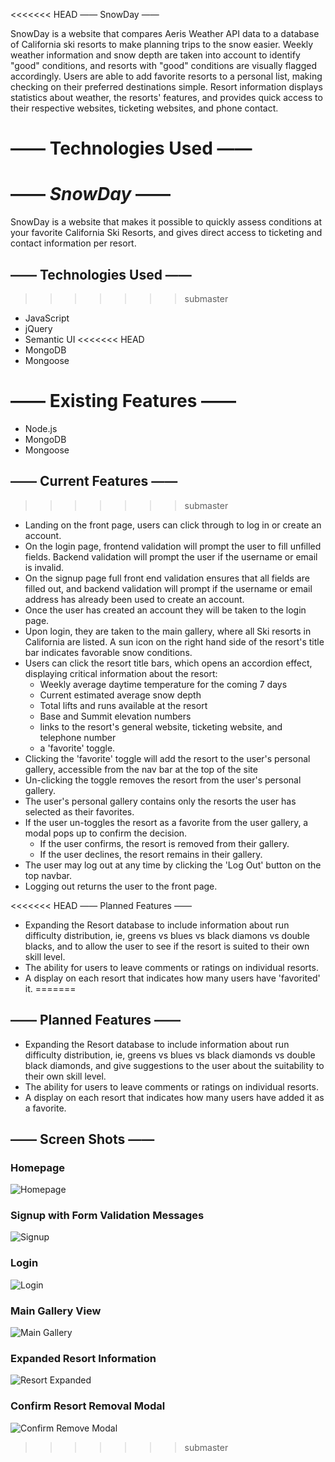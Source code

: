 <<<<<<< HEAD
—— SnowDay ——

SnowDay is a website that compares Aeris Weather API data to a database of California
ski resorts to make planning trips to the snow easier. Weekly weather information and
snow depth are taken into account to identify "good" conditions, and resorts with "good" conditions are visually flagged accordingly. Users are able to add favorite resorts to a personal list, making checking on their preferred destinations simple. Resort information displays statistics about weather, the resorts' features, and provides quick access to their respective websites, ticketing websites, and phone contact.

—— Technologies Used ——
=======
# —— **_SnowDay_** ——

SnowDay is a website that makes it possible to quickly assess conditions at your favorite California Ski Resorts, and gives direct access to ticketing and contact information per resort.

## —— Technologies Used ——
>>>>>>> submaster

- JavaScript
- jQuery
- Semantic UI
<<<<<<< HEAD
- MongoDB
- Mongoose

—— Existing Features ——
=======
- Node.js
- MongoDB
- Mongoose

## —— Current Features ——
>>>>>>> submaster

- Landing on the front page, users can click through to log in or create an account.
- On the login page, frontend validation will prompt the user to fill unfilled fields. Backend validation will prompt the user if the username or email is invalid.
- On the signup page full front end validation ensures that all fields are filled out, and backend validation will prompt if the username or email address has already been used to create an account.
- Once the user has created an account they will be taken to the login page.
- Upon login, they are taken to the main gallery, where all Ski resorts in California are listed. A sun icon on the right hand side of the resort's title bar indicates favorable snow conditions.
- Users can click the resort title bars, which opens an accordion effect, displaying critical information about the resort:
  - Weekly average daytime temperature for the coming 7 days
  - Current estimated average snow depth
  - Total lifts and runs available at the resort
  - Base and Summit elevation numbers
  - links to the resort's general website, ticketing website, and telephone number
  - a 'favorite' toggle.
- Clicking the 'favorite' toggle will add the resort to the user's personal gallery, accessible from the nav bar at the top of the site
- Un-clicking the toggle removes the resort from the user's personal gallery.
- The user's personal gallery contains only the resorts the user has selected as their favorites.
- If the user un-toggles the resort as a favorite from the user gallery, a modal pops up to confirm the decision.
  - If the user confirms, the resort is removed from their gallery.
  - If the user declines, the resort remains in their gallery.
- The user may log out at any time by clicking the 'Log Out' button on the top navbar.
- Logging out returns the user to the front page.

<<<<<<< HEAD
—— Planned Features ——

- Expanding the Resort database to include information about run difficulty distribution, ie, greens vs blues vs black diamons vs double blacks, and to allow the user to see if the resort is suited to their own skill level.
- The ability for users to leave comments or ratings on individual resorts.
- A display on each resort that indicates how many users have 'favorited' it.
=======
## —— Planned Features ——

- Expanding the Resort database to include information about run difficulty distribution, ie, greens vs blues vs black diamonds vs double black diamonds, and give suggestions to the user about the suitability to their own skill level.
- The ability for users to leave comments or ratings on individual resorts.
- A display on each resort that indicates how many users have added it as a favorite.

## —— Screen Shots ——

### Homepage

![Homepage](/screenshots/ss_homepage.png)

### Signup with Form Validation Messages

![Signup](/screenshots/ss_signup.png)

### Login

![Login](/screenshots/ss_login.png)

### Main Gallery View

![Main Gallery](/screenshots/ss_gallery.png)

### Expanded Resort Information

![Resort Expanded](/screenshots/ss_resort_expanded.png)

### Confirm Resort Removal Modal

![Confirm Remove Modal](/screenshots/ss_modal.png)
>>>>>>> submaster
